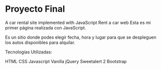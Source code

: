 # Proyecto Final
A car rental site implemented with JavaScript
Rent a car web
Esta es mi primer página realizada con JavaScript.

Es un sitio donde podes elegir fecha, hora y lugar para que se despleguen los autos disponibles para alquilar.

Tecnologías Utilizadas:

HTML
CSS
Javascript Vanilla
jQuery
Sweetalert 2
Bootstrap
